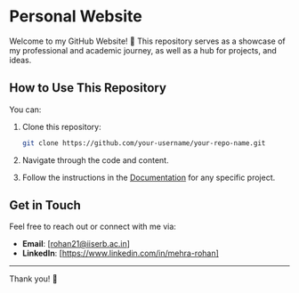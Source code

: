 # Personal Website

Welcome to my GitHub Website! 🎉 This repository serves as a showcase of my professional and academic journey, as well as a hub for projects, and ideas.

## How to Use This Repository

You can:

1. Clone this repository:

   ```bash
   git clone https://github.com/your-username/your-repo-name.git
   ```

2. Navigate through the code and content.

3. Follow the instructions in the [Documentation](#) for any specific project.

## Get in Touch

Feel free to reach out or connect with me via:

- **Email**: [rohan21@iiserb.ac.in]
- **LinkedIn**: [https://www.linkedin.com/in/mehra-rohan]

---

Thank you! 🌟

